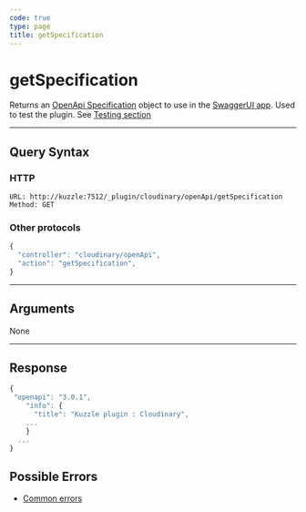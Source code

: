 ```yaml
--- 
code: true
type: page
title: getSpecification
--- 
```


# getSpecification

Returns an [OpenApi Specification](https://swagger.io/specification/) object to use in the [SwaggerUI app](https://swagger.io/tools/swagger-ui/). 
Used to test the plugin. See [Testing section](/official-plugins/cloudinary/1/essentials/testing)

--- 

## Query Syntax 

### HTTP 

```http
URL: http://kuzzle:7512/_plugin/cloudinary/openApi/getSpecification
Method: GET
```

### Other protocols 

```js
{
  "controller": "cloudinary/openApi",
  "action": "getSpecification",
}
```
---

## Arguments 

None

---

## Response 

```js
{
 "openapi": "3.0.1",
    "info": {
      "title": "Kuzzle plugin : Cloudinary",
    ...
    }
  ...
}
```

## Possible Errors 

- [Common errors](/core/1/api/essentials/errors/#common-errors)